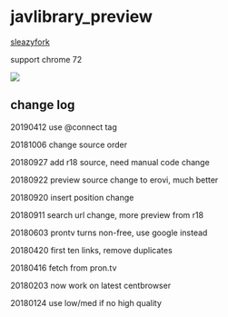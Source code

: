 # javlibrary_preview

[sleazyfork](https://sleazyfork.org/en/scripts/37122-javlibrary-preview)

support chrome 72

![](https://raw.githubusercontent.com/tkkcc/javlibrary_preview/master/1.png)

## change log

20190412 use @connect tag

20181006 change source order

20180927 add r18 source, need manual code change

20180922 preview source change to erovi, much better 

20180920 insert position change

20180911 search url change, more preview from r18

20180603 prontv turns non-free, use google instead

20180420 first ten links, remove duplicates

20180416 fetch from pron.tv

20180203 now work on latest centbrowser

20180124 use low/med if no high quality
